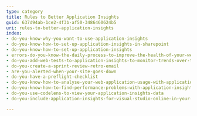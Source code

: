 ```yaml
---
type: category
title: Rules to Better Application Insights
guid: 637d94ab-1ce2-4f3b-af50-3486460624b5
uri: rules-to-better-application-insights
index:
- do-you-know-why-you-want-to-use-application-insights
- do-you-know-how-to-set-up-application-insights-in-sharepoint
- do-you-know-how-to-set-up-application-insights
- errors-do-you-know-the-daily-process-to-improve-the-health-of-your-web-application
- do-you-add-web-tests-to-application-insights-to-monitor-trends-over-time
- do-you-create-a-sprint-review-retro-email
- are-you-alerted-when-your-site-goes-down
- do-you-have-a-preflight-checklist
- do-you-know-how-to-analyse-your-web-application-usage-with-application-insights
- do-you-know-how-to-find-performance-problems-with-application-insights
- do-you-use-codelens-to-view-your-application-insights-data
- do-you-include-application-insights-for-visual-studio-online-in-your-website

---
```

 

